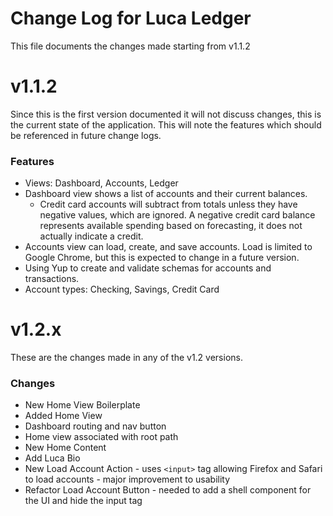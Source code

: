 # Change Log for Luca Ledger

This file documents the changes made starting from v1.1.2

# v1.1.2

Since this is the first version documented it will not discuss changes, this is the current state of the application. This will note the features which should be referenced in future change logs.

### Features

- Views: Dashboard, Accounts, Ledger
- Dashboard view shows a list of accounts and their current balances.
  - Credit card accounts will subtract from totals unless they have negative values, which are ignored. A negative credit card balance represents available spending based on forecasting, it does not actually indicate a credit.
- Accounts view can load, create, and save accounts. Load is limited to Google Chrome, but this is expected to change in a future version.
- Using Yup to create and validate schemas for accounts and transactions.
- Account types: Checking, Savings, Credit Card

# v1.2.x

These are the changes made in any of the v1.2 versions.

### Changes

- New Home View Boilerplate
- Added Home View
- Dashboard routing and nav button
- Home view associated with root path
- New Home Content
- Add Luca Bio
- New Load Account Action - uses `<input>` tag allowing Firefox and Safari to load accounts - major improvement to usability
- Refactor Load Account Button - needed to add a shell component for the UI and hide the input tag
